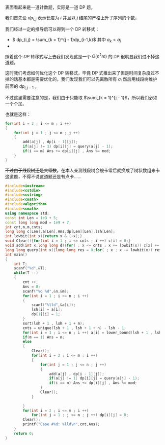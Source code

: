 表面看起来是一道计数题，实际是一道 DP 题。

我们首先设 $dp_{i,j}$ 表示长度为 $i$ 并且以 $j$ 结尾的严格上升子序列的个数，    

我们经过一定的推导后可以得到一个 DP 转移式：    

- $ dp_{i,j} = \sum_{k = 1}^{j - 1}dp_{i-1,k}$ 其中 $a_k < a_j$   
- 
照着这个 $DP$ 转移式写上去我们发现这是一个 $O(n ^ 2m)$ 的 DP 很明显我们过不掉这道题。   

这时我们考虑如何优化这个 DP 转移式，毕竟 DP 式推出来了但是时间复杂度过不掉的话基本都是需要优化的，我们发现我们可以先离散所有 $a_i$ 然后用线段树维护前面的 $dp_{i,j - 1}$ 。    

不过这里需要注意的是，我们由于只能取 $\sum_{k = 1}^{j - 1}$，所以我们必须一个个加。    

也就是这样：   

```cpp
for(int i = 2 ; i <= m ; i ++)
{	
	for(int j = 1 ; j <= n ; j ++)
	{
		add(a[j] , dp[i - 1][j]);
		if(a[j] != 1) dp[i][j] = query(a[j] - 1);
		if(i == m) Ans += dp[i][j] , Ans %= mod;	
	}
}
```
~~不过由于线段树还是大常数~~，在本人亲测线段树会被卡常后就换成了树状数组来卡这道题，不得不说这道题还是有点卡……   

```cpp
#include<iostream>
#include<cstdio>
#include<cstring>
#include<cmath>
#include<algorithm>
#include<cmath>
using namespace std;
const int Len = 1e3 + 5;
const long long mod = 1e9 + 7;
int cnt,n,m,cnts;
long long c[Len],a[Len],Ans,dp[Len][Len],lsh[Len];
int lowbit(int x){return x & (-x);}
void Clear(){for(int i = 1 ; i <= cnts ; i ++) c[i] = 0;}
void add(int x,long long d){for( ; x <= cnts ; x += lowbit(x)) c[x] += d , c[x] %= mod;}
long long query(int x){long long res = 0;for( ; x ; x -= lowbit(x)) res += c[x] , res %= mod;return res;}
int main()
{
	int T;
	scanf("%d",&T);
	while(T --)
	{
		cnt ++;
		Ans = 0;
		scanf("%d %d",&n,&m);
		for(int i = 1 ; i <= n ; i ++) 
		{
			scanf("%lld",&a[i]);
			lsh[i] = a[i];
			dp[1][i] = 1;
		}
		sort(lsh + 1 , lsh + 1 + n);
		cnts = unique(lsh + 1 , lsh + 1 + n) - lsh - 1;
		for(int i = 1 ; i <= n ; i ++) a[i] = lower_bound(lsh + 1 , lsh + 1 + cnts , a[i]) - lsh; 
		if(m == 1) Ans = n;
		else
		{
			Clear();
			for(int i = 2 ; i <= m ; i ++)
			{	
				for(int j = 1 ; j <= n ; j ++)
				{
					add(a[j] , dp[i - 1][j]);
					if(a[j] != 1) dp[i][j] = query(a[j] - 1);
					if(i == m) Ans += dp[i][j] , Ans %= mod;	
				}
				Clear();
			}
			
		}
		for(int i = 2 ; i <= m ; i ++)
			for(int j = 1 ; j <= n ; j ++) dp[i][j] = 0;
		Clear();
		printf("Case #%d: %lld\n",cnt,Ans); 
	}
	return 0;
}
```